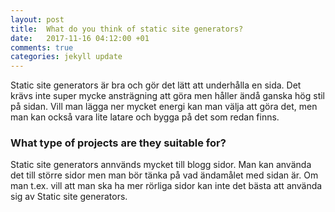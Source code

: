 ```yaml
---
layout: post
title:  What do you think of static site generators?
date:   2017-11-16 04:12:00 +01
comments: true 
categories: jekyll update
---
```

Static site generators är bra och gör det lätt att underhålla en sida. Det krävs inte super mycke ansträgning att göra men håller ändå ganska hög stil på sidan. Vill man lägga ner mycket energi kan man välja att göra det, men man kan också vara lite latare och bygga på det som redan finns. <br>
### What type of projects are they suitable for?
Static site generators annvänds mycket till blogg sidor. Man kan använda det till större sidor men man bör tänka på vad ändamålet med sidan är. Om man t.ex. vill att man ska ha mer rörliga sidor kan inte det bästa att använda sig av Static site generators.
